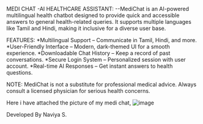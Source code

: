 MEDI CHAT -AI HEALTHCARE ASSISTANT:
--MediChat is an AI-powered multilingual health chatbot designed to provide quick and accessible answers to general health-related queries. It supports multiple languages like Tamil and Hindi, making it inclusive for a diverse user base.

FEATURES:
*Multilingual Support – Communicate in Tamil, Hindi, and more.
*User-Friendly Interface – Modern, dark-themed UI for a smooth experience.
*Downloadable Chat History – Keep a record of past conversations.
*Secure Login System – Personalized session with user account.
*Real-time AI Responses – Get instant answers to health questions.

NOTE:
MediChat is not a substitute for professional medical advice. Always consult a licensed physician for serious health concerns.

Here i have attached the picture of my medi chat,
![image](https://github.com/user-attachments/assets/efe4a321-7024-4459-9e15-6bf7f5e669f6)

Developed By
Naviya S.

